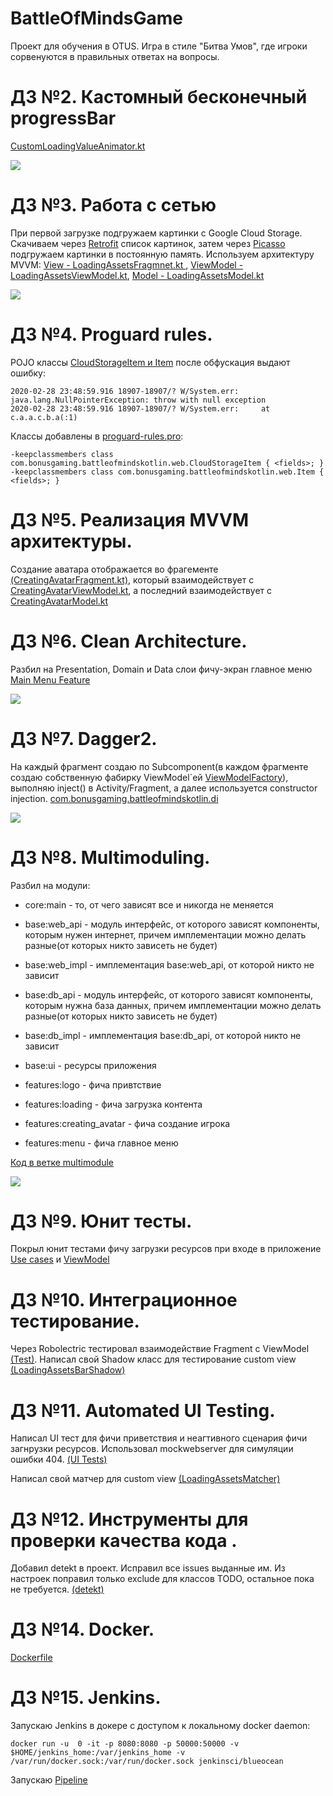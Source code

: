 # BattleOfMindsGame
Проект для обучения в OTUS.
Игра в стиле "Битва Умов", где игроки сорвенуются в правильных ответах на вопросы.
# ДЗ №2. Кастомный бесконечный progressBar

[CustomLoadingValueAnimator.kt](https://github.com/bonusdev/BattleOfMindsGame/blob/master/app/src/main/java/com/bonusgaming/battleofmindskotlin/custom_views/CustomLoadingValueAnimator.kt)

![](dz2example.gif)

# ДЗ №3. Работа с сетью
При первой загрузке подгружаем картинки с Google Cloud Storage.
Скачиваем через [Retrofit](https://github.com/bonusdev/BattleOfMindsGame/blob/master/app/src/main/java/com/bonusgaming/battleofmindskotlin/web/ImagesUrlApi.kt) список картинок, затем через [Picasso](https://github.com/bonusdev/BattleOfMindsGame/blob/master/app/src/main/java/com/bonusgaming/battleofmindskotlin/di/module/PicassoModule.kt) подгружаем картинки в постоянную память. Используем архитектуру MVVM: [View - LoadingAssetsFragmnet.kt ](https://github.com/bonusdev/BattleOfMindsGame/blob/master/app/src/main/java/com/bonusgaming/battleofmindskotlin/loading_assets/LoadingAssetsFragment.kt), [ViewModel - LoadingAssetsViewModel.kt](https://github.com/bonusdev/BattleOfMindsGame/blob/master/app/src/main/java/com/bonusgaming/battleofmindskotlin/loading_assets/LoadingAssetsViewModel.kt), [Model - LoadingAssetsModel.kt](https://github.com/bonusdev/BattleOfMindsGame/blob/master/app/src/main/java/com/bonusgaming/battleofmindskotlin/loading_assets/LoadingAssetsModel.kt)

![](dz3example.gif)

# ДЗ №4. Proguard rules.
POJO классы [CloudStorageItem и Item](https://github.com/bonusdev/BattleOfMindsGame/blob/master/app/src/main/java/com/bonusgaming/battleofmindskotlin/web/CloudStorageItem.kt) после обфускация выдают ошибку:

```
2020-02-28 23:48:59.916 18907-18907/? W/System.err: java.lang.NullPointerException: throw with null exception
2020-02-28 23:48:59.916 18907-18907/? W/System.err:     at c.a.a.c.b.a(:1)
```
Классы добавлены в [proguard-rules.pro](https://github.com/bonusdev/BattleOfMindsGame/blob/master/app/proguard-rules.pro):
```
-keepclassmembers class com.bonusgaming.battleofmindskotlin.web.CloudStorageItem { <fields>; }
-keepclassmembers class com.bonusgaming.battleofmindskotlin.web.Item { <fields>; }
```

# ДЗ №5. Реализация MVVM архитектуры.
Создание аватара отображается во фрагементе [(CreatingAvatarFragment.kt)](https://github.com/bonusdev/BattleOfMindsGame/blob/master/app/src/main/java/com/bonusgaming/battleofmindskotlin/creating_avatar/CreatingAvatarFragment.kt), который взаимодействует с [CreatingAvatarViewModel.kt](https://github.com/bonusdev/BattleOfMindsGame/blob/master/app/src/main/java/com/bonusgaming/battleofmindskotlin/creating_avatar/CreatingAvatarViewModel.kt), а последний взаимодействует с [CreatingAvatarModel.kt](https://github.com/bonusdev/BattleOfMindsGame/blob/master/app/src/main/java/com/bonusgaming/battleofmindskotlin/creating_avatar/CreatingAvatarModel.kt)


# ДЗ №6. Clean Architecture.
Разбил на Presentation, Domain и Data слои фичу-экран главное меню [Main Menu Feature](https://github.com/bonusdev/BattleOfMindsGame/tree/master/app/src/main/java/com/bonusgaming/battleofmindskotlin/main)

![](dz6example.png)

# ДЗ №7. Dagger2.
На каждый фрагмент создаю по Subcomponent(в каждом фрагменте создаю собственную фабирку ViewModel`ей [ViewModelFactory](https://github.com/bonusdev/BattleOfMindsGame/blob/master/app/src/main/java/com/bonusgaming/battleofmindskotlin/ViewModelFactory.kt)), выполняю inject() в Activity/Fragment, а далее используется constructor injection.
[com.bonusgaming.battleofmindskotlin.di](https://github.com/bonusdev/BattleOfMindsGame/tree/master/app/src/main/java/com/bonusgaming/battleofmindskotlin/di)

![](dz7example.png)

# ДЗ №8. Multimoduling.
Разбил на модули:

* core:main - то, от чего зависят все и никогда не меняется

* base:web_api - модуль интерфейс, от которого зависят компоненты, которым нужен интернет, причем имплементации можно делать разные(от которых никто зависеть не будет)

* base:web_impl - имплементация base:web_api, от которой никто не зависит

* base:db_api - модуль интерфейс, от которого зависят компоненты, которым нужна база данных, причем имплементации можно делать разные(от которых никто зависеть не будет)

* base:db_impl - имплементация base:db_api, от которой никто не зависит

* base:ui - ресурсы приложения

* features:logo - фича привтствие

* features:loading -  фича загрузка контента

* features:creating_avatar -  фича создание игрока

* features:menu - фича главное меню

[Код в ветке multimodule](https://github.com/bonusdev/BattleOfMindsGame/tree/multimodule)

![](dz8example.png)

# ДЗ №9. Юнит тесты.
Покрыл юнит тестами фичу загрузки ресурсов при входе в приложение [Use cases](https://github.com/bonusdev/BattleOfMindsGame/tree/testing/features/loading/src/test/java/com/bonusgaming/battleofmindskotlin/features/loading/domain/usecases)
и [ViewModel](https://github.com/bonusdev/BattleOfMindsGame/blob/testing/features/loading/src/test/java/com/bonusgaming/battleofmindskotlin/features/loading/presentation/LoadingAssetsViewModelTest.kt)

# ДЗ №10. Интеграционное тестирование.
Через Robolectric тестировал взаимодействие Fragment с ViewModel [(Test)](https://github.com/bonusdev/BattleOfMindsGame/blob/testing/features/loading/src/test/java/com/bonusgaming/battleofmindskotlin/features/loading/presentation/LoadingAssetsFragmentTest.kt).
Написал свой Shadow класс для тестирование custom view [(LoadingAssetsBarShadow)](https://github.com/bonusdev/BattleOfMindsGame/blob/testing/features/loading/src/test/java/com/bonusgaming/battleofmindskotlin/features/loading/shadows/LoadingAssetsBarShadow.kt)

# ДЗ №11. Automated UI Testing.
Написал UI тест для фичи приветствия и неагтивного сценария фичи загнрузки ресурсов. Использовал mockwebserver для симуляции ошибки 404. [(UI Tests)](https://github.com/bonusdev/BattleOfMindsGame/tree/testing/app/src/androidTest/java/com/bonusgaming/battleofmindskotlin)

Написал свой матчер для custom view [(LoadingAssetsMatcher)](https://github.com/bonusdev/BattleOfMindsGame/blob/testing/app/src/androidTest/java/com/bonusgaming/battleofmindskotlin/LoadingAssetsMatcher.kt)

# ДЗ №12. Инструменты для проверки качества кода .
Добавил detekt в проект. Исправил все issues выданные им. Из настроек поправил только exclude для классов TODO, остальное пока не требуется. [(detekt)](https://github.com/bonusdev/BattleOfMindsGame/tree/testing)

# ДЗ №14. Docker.
[Dockerfile](https://github.com/bonusdev/BattleOfMindsGame/blob/testing/Dockerfile)

# ДЗ №15. Jenkins.
Запускаю Jenkins в докере с доступом к локальному docker daemon:

`docker run -u  0 -it -p 8080:8080 -p 50000:50000 -v $HOME/jenkins_home:/var/jenkins_home -v /var/run/docker.sock:/var/run/docker.sock jenkinsci/blueocean`

Запускаю [Pipeline](https://github.com/bonusdev/BattleOfMindsGame/blob/testing/Jenkinsfile)






